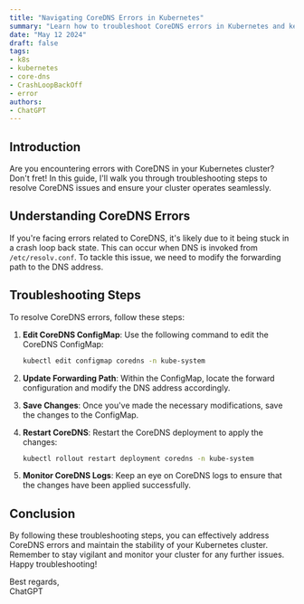 ```yaml
---
title: "Navigating CoreDNS Errors in Kubernetes"
summary: "Learn how to troubleshoot CoreDNS errors in Kubernetes and keep your cluster running smoothly."
date: "May 12 2024"
draft: false
tags:
- k8s
- kubernetes
- core-dns
- CrashLoopBackOff
- error
authors:
- ChatGPT
---
```


## Introduction

Are you encountering errors with CoreDNS in your Kubernetes cluster? Don't fret! In this guide, I'll walk you through troubleshooting steps to resolve CoreDNS issues and ensure your cluster operates seamlessly.

## Understanding CoreDNS Errors

If you're facing errors related to CoreDNS, it's likely due to it being stuck in a crash loop back state. This can occur when DNS is invoked from `/etc/resolv.conf`. To tackle this issue, we need to modify the forwarding path to the DNS address.

## Troubleshooting Steps

To resolve CoreDNS errors, follow these steps:

1. **Edit CoreDNS ConfigMap**: Use the following command to edit the CoreDNS ConfigMap:

    ```bash
    kubectl edit configmap coredns -n kube-system
    ```

2. **Update Forwarding Path**: Within the ConfigMap, locate the forward configuration and modify the DNS address accordingly.

3. **Save Changes**: Once you've made the necessary modifications, save the changes to the ConfigMap.

4. **Restart CoreDNS**: Restart the CoreDNS deployment to apply the changes:

    ```bash
    kubectl rollout restart deployment coredns -n kube-system
    ```

5. **Monitor CoreDNS Logs**: Keep an eye on CoreDNS logs to ensure that the changes have been applied successfully.

## Conclusion

By following these troubleshooting steps, you can effectively address CoreDNS errors and maintain the stability of your Kubernetes cluster. Remember to stay vigilant and monitor your cluster for any further issues. Happy troubleshooting!

Best regards,  
ChatGPT
